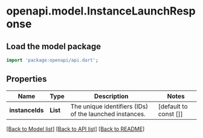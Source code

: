 # openapi.model.InstanceLaunchResponse

## Load the model package
```dart
import 'package:openapi/api.dart';
```

## Properties
Name | Type | Description | Notes
------------ | ------------- | ------------- | -------------
**instanceIds** | **List<String>** | The unique identifiers (IDs) of the launched instances. | [default to const []]

[[Back to Model list]](../README.md#documentation-for-models) [[Back to API list]](../README.md#documentation-for-api-endpoints) [[Back to README]](../README.md)


